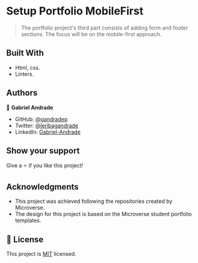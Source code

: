 # Setup Portfolio MobileFirst

> The portfolio project's third part consists of adding form and footer sections. The focus will be on the mobile-first approach.

## Built With

- Html, css.
- Linters.


## Authors

👤 **Gabriel Andrade**

- GitHub: [@gandradep](https://github.com/gandradep)
- Twitter: [@leribagandrade](https://twitter.com/leribagandrade)
- LinkedIn: [Gabriel-Andrade](https://www.linkedin.com/in/gabriel-andrade-silla-turca/)


## Show your support

Give a ⭐️ if you like this project!

## Acknowledgments

- This project was achieved following the repositories created by Microverse.
- The design for this project is based on the Microverse student portfolio templates.

## 📝 License

This project is [MIT](./LICENSE) licensed.
